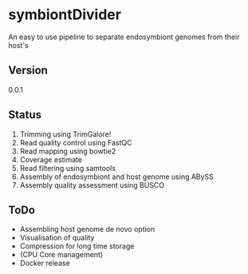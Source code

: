 # symbiontDivider
An easy to use pipeline to separate endosymbiont genomes from their host's

## Version

0.0.1

## Status

1. Trimming using TrimGalore!
2. Read quality control using FastQC
3. Read mapping using bowtie2
4. Coverage estimate
5. Read filtering using samtools
6. Assembly of endosymbiont and host genome using ABySS
7. Assembly quality assessment using BUSCO


## ToDo

- Assembling host genome de novo option
- Visualisation of quality
- Compression for long time storage
- (CPU Core management)
- Docker release
